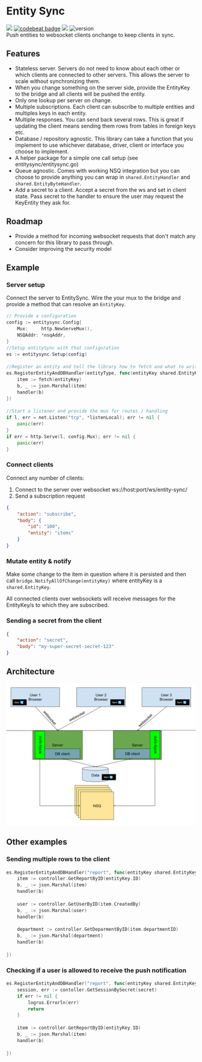 # Entity Sync

<img src="https://goreportcard.com/badge/github.com/just1689/entity-sync">&nbsp;<a href="https://codebeat.co/projects/github-com-just1689-entity-sync-master"><img alt="codebeat badge" src="https://codebeat.co/badges/db75c6df-77e3-4f84-9464-ca1d2062566c" /></a>&nbsp;<a href="https://codeclimate.com/github/just1689/entity-sync/maintainability"><img src="https://api.codeclimate.com/v1/badges/4ccbe11fba6a8037fa76/maintainability" /></a>&nbsp;![version](https://img.shields.io/badge/version-3.0.0-green.svg?cacheSeconds=2592000)
<br />
Push entities to websocket clients onchange to keep clients in sync.

## Features

- Stateless server. Servers do not need to know about each other or which clients are connected to other servers. This allows the server to scale without synchronizing them.
- When you change something on the server side, provide the EntityKey to the bridge and all clients will be pushed the entity.
- Only one lookup per server on change.
- Multiple subscriptions. Each client can subscribe to multiple entities and multiples keys in each entity. 
- Multiple responses. You can send back several rows. This is great if updating the client means sending them rows from tables in foreign keys etc.
- Database / repository agnostic. This library can take a function that you implement to use whichever database, driver, client or interface you choose to implement. 
- A helper package for a simple one call setup (see entitysync/entitysync.go)
- Queue agnostic. Comes with working NSQ integration but you can choose to provide anything you can wrap in `shared.EntityHandler` and `shared.EntityByteHandler`.
- Add a secret to a client. Accept a secret from the ws and set in client state. Pass secret to the handler to ensure the user may request the KeyEntity they ask for.

## Roadmap
- Provide a method for incoming websocket requests that don't match any concern for this library to pass through.
- Consider improving the security model

## Example

### Server setup
Connect the server to EntitySync. Wire the your mux to the bridge and provide a method that can resolve an `EntityKey`.
```go
// Provide a configuration
config := entitysync.Config{
    Mux:     http.NewServeMux(),
    NSQAddr: *nsqAddr,
}
//Setup entitySync with that configuration
es := entitysync.Setup(config)

//Register an entity and tell the library how to fetch and what to write to the client
es.RegisterEntityAndDBHandler(entityType, func(entityKey shared.EntityKey, secret string, handler shared.ByteHandler) {
    item := fetch(entityKey)
    b, _ := json.Marshal(item)
    handler(b)
})

//Start a listener and provide the mux for routes / handling
if l, err = net.Listen("tcp", *listenLocal); err != nil {
    panic(err)
}
if err = http.Serve(l, config.Mux); err != nil {
    panic(err)
}
```

### Connect clients
Connect any number of clients:
1. Connect to the server over websocket ws://host:port/ws/entity-sync/
2. Send a subscription request
 
```json
{
    "action": "subscribe",
    "body": {
        "id": "100",
        "entity": "items"
    }
}
```
### Mutate entity & notify

Make some change to the item in question where it is persisted and then call
`bridge.NotifyAllOfChange(entityKey)` where entityKey is a `shared.EntityKey`.

All connected clients over websockets will receive messages for the EntityKey/s to which they are subscribed.


### Sending a secret from the client
```json
{
    "action": "secret",
    "body": "my-super-secret-secret-123"
}
```

## Architecture
<img src="docs/diagram-v2.svg">

## Other examples

### Sending multiple rows to the client
```go
es.RegisterEntityAndDBHandler("report", func(entityKey shared.EntityKey, secret string, handler shared.ByteHandler) {
	item := controller.GetReportByID(entityKey.ID)
    b, _ := json.Marshal(item)
    handler(b)
        
    user := controller.GetUserByID(item.CreatedBy)
    b, _ := json.Marshal(user)
    handler(b)

    department := controller.GetDeparmentByID(item.departmentID)
    b, _ := json.Marshal(department)
    handler(b)
    
})
```

### Checking if a user is allowed to receive the push notification
```go
es.RegisterEntityAndDBHandler("report", func(entityKey shared.EntityKey, secret string, handler shared.ByteHandler) {
	session, err := contoller.GetSessionBySecret(secret)
	if err != nil {
		logrus.Errorln(err)
		return
	}
	
	item := controller.GetReportByID(entityKey.ID)
    b, _ := json.Marshal(item)
    handler(b)
    
})
```


